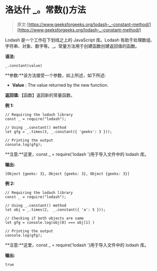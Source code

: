# 洛达什 _。常数()方法

> 原文:[https://www.geeksforgeeks.org/lodash-_-constant-method/](https://www.geeksforgeeks.org/lodash-_-constant-method/)

Lodash 是一个工作在下划线之上的 JavaScript 库。Lodash 有助于处理数组、字符串、对象、数字等。_。常量方法用于创建函数创建返回值的函数。

**语法:**

```
_.constant(value)
```

**参数:**该方法接受一个参数，如上所述，如下所述:

*   **Value** : The value returned by the new function.

**返回值:**【函数】返回新的常量函数。

**例 1:**

```
// Requiring the lodash library  
const _ = require("lodash");    

// Using _.constant() method
let gfg = _.times(3, _.constant({ 'geeks': 3 }));

// Printing the output  
console.log(gfg);
```

**注意:**这里，const _ = require('lodash ')用于导入文件中的 lodash 库。

**输出:**

```
[Object {geeks: 3}, Object {geeks: 3}, Object {geeks: 3}]
```

**例 2:**

```
// Requiring the lodash library  
const _ = require("lodash");    

// Using _.constant() method
let obj = _.times(2,  _.constant({ 'a': 5 }));

// Checking if both objects are same
let gfg = console.log(obj[0] === obj[1] )

// Printing the output  
console.log(gfg);
```

**注意:**这里，const _ = require('lodash ')用于导入文件中的 lodash 库。

**输出:**

```
true
```